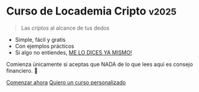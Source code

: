 # Curso de Locademia Cripto <small>v2025</small>

>Las _criptos_ al alcance de tus dedos

- Simple, fácil y gratis
- Con ejemplos prácticos
- Si algo no entiendes, [ME LO DICES YA MISMO!](https://t.me/waLddo)

Comienza únicamente si aceptas que NADA de lo que lees aquí es consejo financiero. 🧉

[Comenzar ahora](#curso)
[Quiero un curso personalizado](https://www.locademiacripto.com/p/cursos.html)
